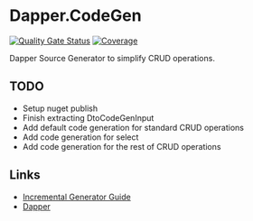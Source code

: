 # Dapper.CodeGen

[![Quality Gate Status](https://sonarcloud.io/api/project_badges/measure?project=gregpedis_dapper-codegen&metric=alert_status)](https://sonarcloud.io/summary/new_code?id=gregpedis_dapper-codegen)
[![Coverage](https://sonarcloud.io/api/project_badges/measure?project=gregpedis_dapper-codegen&metric=coverage)](https://sonarcloud.io/component_measures?id=gregpedis_dapper-codegen&metric=coverage)

Dapper Source Generator to simplify CRUD operations.

## TODO

- Setup nuget publish
- Finish extracting DtoCodeGenInput
- Add default code generation for standard CRUD operations
- Add code generation for select
- Add code generation for the rest of CRUD operations

## Links

- [Incremental Generator Guide]( https://andrewlock.net/creating-a-source-generator-part-1-creating-an-incremental-source-generator/)
- [Dapper](https://www.learndapper.com/#is-dapper-an-orm)

